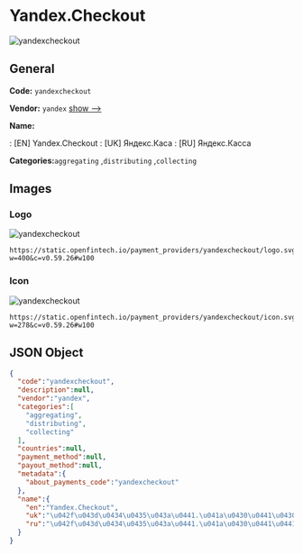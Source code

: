 
# Yandex.Checkout 
![yandexcheckout](https://static.openfintech.io/payment_providers/yandexcheckout/logo.svg?w=400&c=v0.59.26#w100)  

## General 
 
**Code:** `yandexcheckout` 
 
**Vendor:** `yandex` [show -->](/vendors/yandex/) 
 
**Name:** 
 
:	[EN] Yandex.Checkout 
:	[UK] Яндекс.Каса 
:	[RU] Яндекс.Касса 
 
**Categories:**`aggregating` ,`distributing` ,`collecting` 
 

## Images 

### Logo 
 
![yandexcheckout](https://static.openfintech.io/payment_providers/yandexcheckout/logo.svg?w=400&c=v0.59.26#w100)  

```
https://static.openfintech.io/payment_providers/yandexcheckout/logo.svg?w=400&c=v0.59.26#w100
```  

### Icon 
 
![yandexcheckout](https://static.openfintech.io/payment_providers/yandexcheckout/icon.svg?w=278&c=v0.59.26#w100)  

```
https://static.openfintech.io/payment_providers/yandexcheckout/icon.svg?w=278&c=v0.59.26#w100
```  

## JSON Object 

```json
{
  "code":"yandexcheckout",
  "description":null,
  "vendor":"yandex",
  "categories":[
    "aggregating",
    "distributing",
    "collecting"
  ],
  "countries":null,
  "payment_method":null,
  "payout_method":null,
  "metadata":{
    "about_payments_code":"yandexcheckout"
  },
  "name":{
    "en":"Yandex.Checkout",
    "uk":"\u042f\u043d\u0434\u0435\u043a\u0441.\u041a\u0430\u0441\u0430",
    "ru":"\u042f\u043d\u0434\u0435\u043a\u0441.\u041a\u0430\u0441\u0441\u0430"
  }
}
```  
